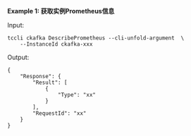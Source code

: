 **Example 1: 获取实例Prometheus信息**



Input: 

```
tccli ckafka DescribePrometheus --cli-unfold-argument  \
    --InstanceId ckafka-xxx
```

Output: 
```
{
    "Response": {
        "Result": [
            {
                "Type": "xx"
            }
        ],
        "RequestId": "xx"
    }
}
```

